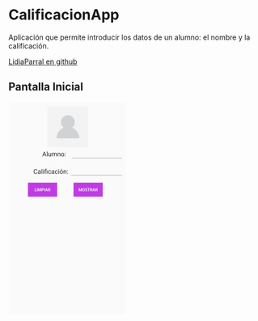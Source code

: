# CalificacionApp

 Aplicación que permite introducir los datos de un alumno: el nombre y la calificación.


[LidiaParral en github](https://github.com/LidiaParral)

Pantalla Inicial
------ 
![](img/Imagen.png)
